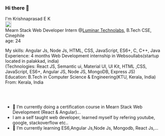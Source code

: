 ### Hi there 👋

I'm Krishnaprasad E K <br> <a href="http://www.linkedin.com/in/krishnaprasadek" rel="nofollow"><img src="https://w7.pngwing.com/pngs/329/312/png-transparent-in-logo-linkedin-computer-icons-social-media-professional-network-service-youtube-linkedin-miscellaneous-blue-angle.png" width="20" height="20"></a>
<br>
Mearn Stack Web Developer Intern @<a href="https://www.luminartechnolab.com/" target="_blank">Luminar Technolabs</a>, B.Tech CSE, Cinephile
<br>
age: 24
<br>

My skills: Angular Js, Node Js, HTML, CSS, JavaScript, ES6+, C, C++, Java
<br>
Experience: 4 months Web Development internship in Websoullabs(startup located in palakkad, india)
<br>
(Technologies: React JS, Semantic ui, Material UI, UI Kit, HTML ,CSS, JavaScript, ES6+, Angular JS, Node JS, MongoDB, Express JS)
<br>
Education: B.Tech in Computer Science & Engineering(KTU, Kerala, India)
<br>
From: Kerala, India
<br>
<br>
<!-- Currently looking for Front End Developer, React JS Trainee jobs (location: Kochi, Kerala, India) -->
<br>

- 🔭 I’m currently doing a certification course in Mearn Stack Web Development (React & Angular)...
- I am a self taught web developer, learned myself by refering youtube, google, stackoverflow etc..
- 🌱 I’m currently learning ES6,Angular Js,Node Js, Mongodb, React Js,...

